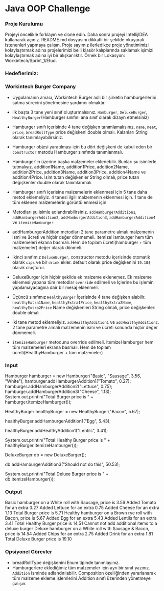 #  Java OOP Challenge 

### Proje Kurulumu

Projeyi öncelikle forklayın ve clone edin.
Daha sonra projeyi IntellijIDEA kullanarak açınız. README.md dosyasını dikkatli bir şekilde okuyarak istenenleri yapmaya çalışın.
Proje sayımız ilerledikçe proje yönetimimizi kolaylaştırmak adına projelerimizi belli klasör kalıplarında saklamak işimizi kolaylaştırmak adına iyi bir alışkanlıktır.
Örnek bir Lokasyon: Workintech/Sprint_1/Etud.

### Hedeflerimiz:

### Workintech Burger Company

 * Uygulamanın amacı, Workintech Burger adlı bir şirketin hamburgerlerini satma sürecini yönetmesine yardımcı olmaktır. 
 * İlk başta 3 tane yeni sınıf oluşturmalısınız. ```Hamburger```, ```DeluxeBurger```, ```HealthyBurger```(Hamburger sınıfını ana sınıf olarak dizayn etmelsiniz)
 * Hamburger sınıfı içerisinde 4 tane değişken tanımlamalısınız. ```name```, ```meat```, ```price```, ```breadRollType``` price değişkeni double olmalı. Kalanları String olarak tanımlayabilirsiniz.
 * Hamburger objesi yaratılması için bu dört değişkeni de kabul eden bir ```constructor``` metodu Hamburger sınıfında tanımlanmalı.
 * Hamburger'in üzerine başka malzemeler eklenebilir. Bunları şu isimlerle tutmalıyız. addition1Name, addition1Price, addition2Name, addition2Price, addition3Name, addition3Price, addition4Name ve addition4Price. İsim tutan değişkenler String olmalı, price tutan değişkenler double olarak tanımlanmalı.
 * Hamburger sınıfı içerisine malzemelerin eklenmesi için 5 tane daha metod eklemeliyiz. 4 tanesi ilgili malzemenin eklenmesi için. 1 tane de tüm eklenen malzemelerin görüntülenmesi için.
 * Metodları şu isimle adlandırabilirsiniz. ```addHamburgerAddition1```, ```addHamburgerAddition2```, ```addHamburgerAddition3```, ```addHamburgerAddition4``` ve ```itemizeHamburger```
 * addHamburgerAddition metodları 2 tane parametre almalı malzemenin ismi ve ücreti ve hiçbir değer dönmemeli. itemizeHamburger hem tüm malzemeleri ekrana basmalı. Hem de toplam ücreti(hamburger + tüm malzemeler) değer olarak dönmeli.

 * İkinci sınıfımız ```DeluxeBurger```, constructor metodu içerisinde otomatik olarak ```cips``` ve bir ```drink``` ekler. default olarak price değişkenini ```19.10$``` olarak oluşturur.
 * DeluxeBurger için hiçbir şekilde ek malzeme eklenemez. Ek malzeme eklemesi yapana tüm metodlar ```override``` edilmeli ve İçlerine bu işlemin yapılamayacağına dair bir mesaj eklenmeli.

 * Üçüncü sınıfımız ```HealthyBurger``` İçerisinde 4 tane değişken alabilir. ```healthyExtra1Name```, ```healthyExtra1Price```, ```healthyExtra2Name```, ```healthyExtra2Price``` Name değişkenleri String olmalı, price değişkenleri double olmalı.
 * İki tane metod eklemeliyiz. ```addHealthyAddition1``` ve ```addHealthyAddition2```. 2 tane parametre almalı malzemenin ismi ve ücreti sonunda hiçbir değer dönmemeli. 
 * ```itemizeHamburger``` metodunu override edilmeli. itemizeHamburger hem tüm malzemeleri ekrana basmalı. Hem de toplam ücreti(HealthyHamburger + tüm malzemeler)

### Input

Hamburger hamburger = new Hamburger("Basic", "Sausage", 3.56, "White");
hamburger.addHamburgerAddition1("Tomato", 0.27);
hamburger.addHamburgerAddition2("Lettuce", 0.75);
hamburger.addHamburgerAddition3("Cheese", 1.13);
System.out.println("Total Burger price is " + hamburger.itemizeHamburger());

HealthyBurger healthyBurger = new HealthyBurger("Bacon", 5.67);

healthyBurger.addHamburgerAddition1("Egg", 5.43);

healthyBurger.addHealthyAddition1("Lentils", 3.41);

System.out.println("Total Healthy Burger price is  " + healthyBurger.itemizeHamburger());

DeluxeBurger db = new DeluxeBurger();

db.addHamburgerAddition3("Should not do this", 50.53);

System.out.println("Total Deluxe Burger price is " + db.itemizeHamburger());

### Output

Basic hamburger on a White roll with Sausage, price is 3.56
Added Tomato for an extra 0.27
Added Lettuce for an extra 0.75
Added Cheese for an extra 1.13
Total Burger price is 5.71
Healthy hamburger on a Brown rye roll with Bacon, price is 5.67
Added Egg for an extra 5.43
Added Lentils for an extra 3.41
Total Healthy Burger price is  14.51
Cannot not add additional items to a deluxe burger
Deluxe hamburger on a White roll with Sausage & Bacon, price is 14.54
Added Chips for an extra 2.75
Added Drink for an extra 1.81
Total Deluxe Burger price is 19.10

### Opsiyonel Görevler
* breadRollType değişkenini Enum tipinde tanımlayınız. 
* Hamburgerlere eklediğimiz tüm malzemeler için ayrı bir sınıf yazınız. ```Addition``` isminde adlandırılabilir. Composition özelliğinden yararlanarak tüm malzeme ekleme işlemlerini Addition sınıfı üzerinden yönetmeye çalışın.
